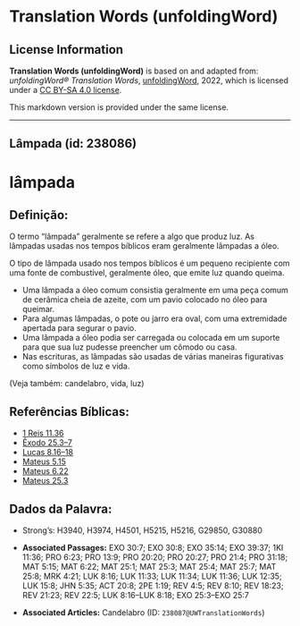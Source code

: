 # Translation Words (unfoldingWord)

## License Information

**Translation Words (unfoldingWord)** is based on and adapted from: _unfoldingWord® Translation Words_, [unfoldingWord](https://unfoldingword.org/utw), 2022, which is licensed under a [CC BY-SA 4.0 license](https://creativecommons.org/licenses/by-sa/4.0/legalcode.en).

This markdown version is provided under the same license.



--------------------------------

## Lâmpada (id: 238086)

lâmpada
=======

Definição:
----------

O termo “lâmpada” geralmente se refere a algo que produz luz. As lâmpadas usadas nos tempos bíblicos eram geralmente lâmpadas a óleo.

O tipo de lâmpada usado nos tempos bíblicos é um pequeno recipiente com uma fonte de combustível, geralmente óleo, que emite luz quando queima.

* Uma lâmpada a óleo comum consistia geralmente em uma peça comum de cerâmica cheia de azeite, com um pavio colocado no óleo para queimar.
* Para algumas lâmpadas, o pote ou jarro era oval, com uma extremidade apertada para segurar o pavio.
* Uma lâmpada a óleo podia ser carregada ou colocada em um suporte para que sua luz pudesse preencher um cômodo ou casa.
* Nas escrituras, as lâmpadas são usadas de várias maneiras figurativas como símbolos de luz e vida.

(Veja também: candelabro, vida, luz)

Referências Bíblicas:
---------------------

* [1 Reis 11\.36](https://ref.ly/1Kgs11:36)
* [Êxodo 25\.3–7](https://ref.ly/Exod25:3-Exod25:7)
* [Lucas 8\.16–18](https://ref.ly/Luke8:16-Luke8:18)
* [Mateus 5\.15](https://ref.ly/Matt5:15)
* [Mateus 6\.22](https://ref.ly/Matt6:22)
* [Mateus 25\.3](https://ref.ly/Matt25:3)

Dados da Palavra:
-----------------

* Strong’s: H3940, H3974, H4501, H5215, H5216, G29850, G30880

* **Associated Passages:** EXO 30:7; EXO 30:8; EXO 35:14; EXO 39:37; 1KI 11:36; PRO 6:23; PRO 13:9; PRO 20:20; PRO 20:27; PRO 21:4; PRO 31:18; MAT 5:15; MAT 6:22; MAT 25:1; MAT 25:3; MAT 25:4; MAT 25:7; MAT 25:8; MRK 4:21; LUK 8:16; LUK 11:33; LUK 11:34; LUK 11:36; LUK 12:35; LUK 15:8; JHN 5:35; ACT 20:8; 2PE 1:19; REV 4:5; REV 8:10; REV 18:23; REV 21:23; REV 22:5; LUK 8:16–LUK 8:18; EXO 25:3–EXO 25:7
* **Associated Articles:** Candelabro (ID: `238087@UWTranslationWords`)

